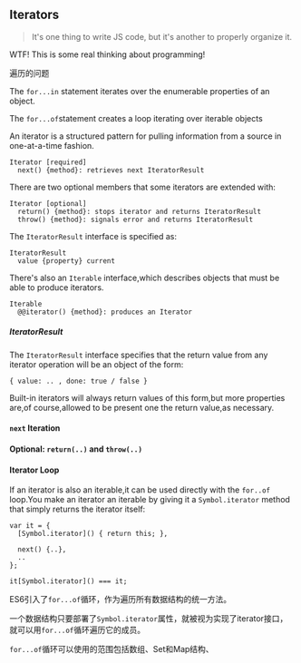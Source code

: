 ## Iterators

> It's one thing to write JS code, but it's another to properly organize it.

WTF! This is some real thinking about programming! 

遍历的问题

The `for...in` statement iterates over the enumerable properties of an object.

The `for...of`statement creates a loop iterating over iterable objects

An iterator is a structured pattern for pulling information from a source in one-at-a-time fashion.

    Iterator [required]
      next() {method}: retrieves next IteratorResult
      
There are two optional members that some iterators are extended with:

    Iterator [optional]
      return() {method}: stops iterator and returns IteratorResult
      throw() {method}: signals error and returns IteratorResult
      
The `IteratorResult` interface is specified as:

    IteratorResult
      value {property} current
    
There's also an `Iterable` interface,which describes objects that must be able to produce iterators.

    Iterable
      @@iterator() {method}: produces an Iterator

      
##### IteratorResult

The `IteratorResult` interface specifies that the return value from any iterator operation will be an object of the form:

    { value: .. , done: true / false }
    
Built-in iterators will always return values of this form,but more properties are,of course,allowed to be present one the return value,as necessary.

#### `next` Iteration

#### Optional: `return(..)` and `throw(..)`


      

#### Iterator Loop
   
If an iterator is also an iterable,it can be used directly with the `for..of` loop.You make an iterator an iterable by giving it a `Symbol.iterator` method that simply returns the iterator itself:

    var it = {
      [Symbol.iterator]() { return this; },
      
      next() {..},
      ..
    };
    
    it[Symbol.iterator]() === it;
    

ES6引入了`for...of`循环，作为遍历所有数据结构的统一方法。

一个数据结构只要部署了`Symbol.iterator`属性，就被视为实现了iterator接口，就可以用`for...of`循环遍历它的成员。

`for...of`循环可以使用的范围包括数组、Set和Map结构、